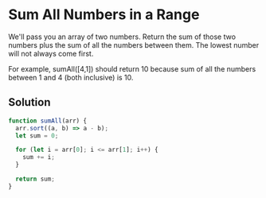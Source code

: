 # Sum All Numbers in a Range

We'll pass you an array of two numbers. Return the sum of those two numbers plus the sum of all the numbers between them. The lowest number will not always come first.

For example, sumAll([4,1]) should return 10 because sum of all the numbers between 1 and 4 (both inclusive) is 10.

## Solution

```js
function sumAll(arr) {
  arr.sort((a, b) => a - b);
  let sum = 0;

  for (let i = arr[0]; i <= arr[1]; i++) {
    sum += i;
  }

  return sum;
}
```
